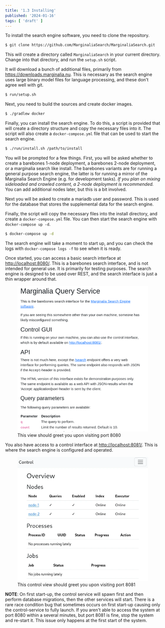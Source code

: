 ```yaml
---
title: '1.3 Installing'
published: '2024-01-16'
tags: [ 'draft' ]
---
```



To install the search engine software, you need to clone the repository.

```bash
$ git clone https://github.com/MarginaliaSearch/MarginaliaSearch.git
```

This will create a directory called `MarginaliaSearch` in your current directory.  Change into that directory, and run the `setup.sh` script.  

It will download a bunch of additional files, primarily from https://downloads.marginalia.nu.   This is necessary as the search engine uses large binary model files for language processing, and these don't agree well with git.

```bash
$ run/setup.sh
```

Next, you need to build the sources and create docker images. 

```bash
$ ./gradlew docker
```

Finally, you can install the search engine.  To do this, a script is provided that will create a directory structure and copy the necessary files into it.  The script will also create a `docker-compose.yml` file that can be used to start the search engine.

```bash
$ ./run/install.sh /path/to/install
```

You will be prompted for a few things.  First, you will be asked whether to create a barebones 1-node deployment, a barebones 2-node deployment, or a marginalia search like install. The barebones variants are for running a general purpose search engine, the latter is for running a mirror of the Marginalia Search Engine (e.g. for development tasks). *If you plan on mixing sideloaded and crawled content, a 2-node deployment is recommended.*  You can add additional nodes later, but this is a bit involved.

Next you will be asked to create a mariadb user and password.  This is used for the database that stores the supplemental data for the search engine.

Finally, the script will copy the necessary files into the install directory, and create a `docker-compose.yml` file.  You can then start the search engine with `docker-compose up -d`.

```bash
$ docker-compose up -d
```

The search engine will take a moment to start up, and you can check the logs with `docker-compose logs -f` to see when it is ready.

Once started, you can access a basic search interface at [http://localhost:8080/](http://localhost:8080/).  This is a barebones search interface, and is not intended for general use.  It is primarily for testing purposes.  The search engine is designed to be used over REST, and the search interface is just a thin wrapper around that.  

<figure>
    <img src="./qs.png">
    <figcaption>This view should greet you upon visiting port 8080</figcaption>
</figure>

You also have access to a control interface at [http://localhost:8081/](http://localhost:8081/).  This is where the search engine is configured and operated. 

<figure>
    <img src="./control-view.webp">
    <figcaption>This control view should greet you upon visiting port 8081</figcaption>
</figure>

**NOTE**:  On first start-up, the control service will spawn first and then perform database migrations, then the other services will start.  There is a rare race condition bug that sometimes occurs on first start-up causing only the control-service to fully launch.  If you aren't able to access the system at port 8080 within a several minutes, but port 8081 is fine, stop the system and re-start it.  This issue only happens at the first start of the system.